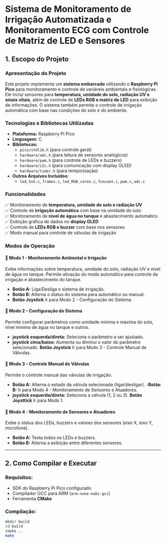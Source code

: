 # Sistema de Monitoramento de Irrigação Automatizada e Monitoramento ECG com Controle de Matriz de LED e Sensores

## 1. Escopo do Projeto

### Apresentação do Projeto
Este projeto implementa um **sistema embarcado** utilizando o **Raspberry Pi Pico** para monitoramento e controle de variáveis ambientais e fisiológicas. Ele inclui sensores para **temperatura, umidade do solo, radiação UV e sinais vitais**, além de controle de **LEDs RGB e matriz de LED** para exibição de informações. O sistema também permite o controle de irrigação automática com base nas condições do solo e do ambiente.

### Tecnologias e Bibliotecas Utilizadas
- **Plataforma:** Raspberry Pi Pico
- **Linguagem:** C
- **Bibliotecas:**
  - `pico/stdlib.h` (para controle geral)
  - `hardware/adc.h` (para leitura de sensores analógicos)
  - `hardware/pwm.h` (para controle de LEDs e buzzers)
  - `hardware/i2c.h` (para comunicação com display OLED)
  - `hardware/timer.h` (para temporização)
- **Outros Arquivos Incluídos:**
  - `led_5x5.c`, `frames.c`, `led_RGB_cores.c`, `funcoes.c`, `pwm.c`, `adc.c`

### Funcionalidades
✅ Monitoramento de **temperatura, umidade do solo e radiação UV**  
✅ Controle de **irrigação automática** com base na umidade do solo  
✅ Monitoramento de **nível de água no tanque** e abastecimento automático  
✅ Exibição gráfica de dados no **display OLED**  
✅ Controle de **LEDs RGB e buzzer** com base nos sensores  
✅ Modo manual para controle de válvulas de irrigação  

### Modos de Operação

#### 🔹 **Modo 1 - Monitoramento Ambiental e Irrigação**
Exibe informações sobre temperatura, umidade do solo, radiação UV e nível de água no tanque. Permite ativação do modo automático para controle da irrigação e abastecimento do tanque.
- **Botão A:** Liga/Desliga o sistema de irrigação.
- **Botão B:** Alterna o status do sistema para automático ou manual.
- **Botão Joystick** Ir para Modo 2 - Configuração do Sistema.

#### 🔹 **Modo 2 - Configuração do Sistema**
Permite configurar parâmetros como umidade mínima e máxima do solo, nível mínimo de água no tanque e outros.
- **joystick esquerda/direta:** Seleciona o parâmetro a ser ajustado.
- **joystick cima/baixo:** Aumenta ou diminui o valor do parâmetro selecionado.
 **Botão Joystick** Ir para Modo 3 - Controle Manual de Válvulas.

#### 🔹 **Modo 3 - Controle Manual de Válvulas**
Permite o controle manual das válvulas de irrigação.
- **Botão A:** Alterna o estado da válvula selecionada (ligar/desligar).
-**Botão B:** Ir para Modo 4 - Monitoramento de Sensores e Atuadores.
- **joystick esquerda/direta:** Seleciona a válvula (1, 2 ou 3).
 **Botão Joysttick** Ir para Modo 1.

#### 🔹 **Modo 4 - Monitoramento de Sensores e Atuadores**
Exibe o status dos LEDs, buzzers e valores dos sensores (eixo X, eixo Y, microfone).
- **Botão A:** Testa todos os LEDs e buzzers.
- **Botão B:** Alterna a exibição entre diferentes sensores.

---

## 2. Como Compilar e Executar

### **Requisitos:**
- SDK do Raspberry Pi Pico configurado
- Compilador GCC para ARM (`arm-none-eabi-gcc`)
- Ferramenta **CMake**

### **Compilação:**
```sh
mkdir build
cd build
cmake ..
make